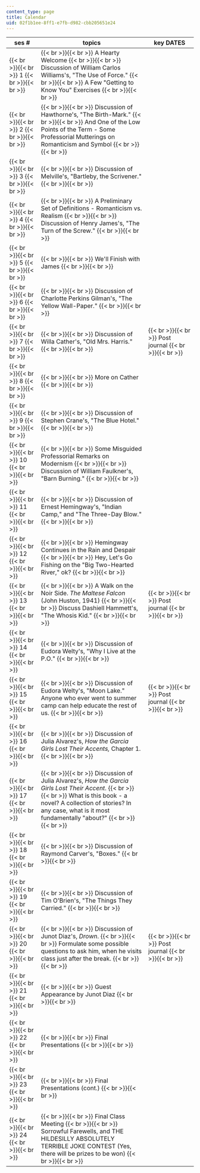 ```yaml
---
content_type: page
title: Calendar
uid: 02f1b1ee-8ff1-e7fb-d982-cbb205651e24
---
```


| ses # | topics | key DATES |
| --- | --- | --- |
|  {{< br >}}{{< br >}} 1 {{< br >}}{{< br >}}  |  {{< br >}}{{< br >}} A Hearty Welcome {{< br >}}{{< br >}} Discussion of William Carlos Williams's, "The Use of Force." {{< br >}}{{< br >}} A Few "Getting to Know You" Exercises {{< br >}}{{< br >}}  |  |
|  {{< br >}}{{< br >}} 2 {{< br >}}{{< br >}}  |  {{< br >}}{{< br >}} Discussion of Hawthorne's, "The Birth-Mark." {{< br >}}{{< br >}} And One of the Low Points of the Term - Some Professorial Mutterings on Romanticism and Symbol {{< br >}}{{< br >}}  |  |
|  {{< br >}}{{< br >}} 3 {{< br >}}{{< br >}}  |  {{< br >}}{{< br >}} Discussion of Melville's, "Bartleby, the Scrivener." {{< br >}}{{< br >}}  |  |
|  {{< br >}}{{< br >}} 4 {{< br >}}{{< br >}}  |  {{< br >}}{{< br >}} A Preliminary Set of Definitions - Romanticism vs. Realism {{< br >}}{{< br >}} Discussion of Henry James's, "The Turn of the Screw." {{< br >}}{{< br >}}  |  |
|  {{< br >}}{{< br >}} 5 {{< br >}}{{< br >}}  |  {{< br >}}{{< br >}} We'll Finish with James {{< br >}}{{< br >}}  |  |
|  {{< br >}}{{< br >}} 6 {{< br >}}{{< br >}}  |  {{< br >}}{{< br >}} Discussion of Charlotte Perkins Gilman's, "The Yellow Wall-Paper." {{< br >}}{{< br >}}  |  |
|  {{< br >}}{{< br >}} 7 {{< br >}}{{< br >}}  |  {{< br >}}{{< br >}} Discussion of Willa Cather's, "Old Mrs. Harris." {{< br >}}{{< br >}}  |  {{< br >}}{{< br >}} Post journal {{< br >}}{{< br >}}  |
|  {{< br >}}{{< br >}} 8 {{< br >}}{{< br >}}  |  {{< br >}}{{< br >}} More on Cather {{< br >}}{{< br >}}  |  |
|  {{< br >}}{{< br >}} 9 {{< br >}}{{< br >}}  |  {{< br >}}{{< br >}} Discussion of Stephen Crane's, "The Blue Hotel." {{< br >}}{{< br >}}  |  |
|  {{< br >}}{{< br >}} 10 {{< br >}}{{< br >}}  |  {{< br >}}{{< br >}} Some Misguided Professorial Remarks on Modernism {{< br >}}{{< br >}} Discussion of William Faulkner's, "Barn Burning." {{< br >}}{{< br >}}  |  |
|  {{< br >}}{{< br >}} 11 {{< br >}}{{< br >}}  |  {{< br >}}{{< br >}} Discussion of Ernest Hemingway's, "Indian Camp," and "The Three-Day Blow." {{< br >}}{{< br >}}  |  |
|  {{< br >}}{{< br >}} 12 {{< br >}}{{< br >}}  |  {{< br >}}{{< br >}} Hemingway Continues in the Rain and Despair {{< br >}}{{< br >}} Hey, Let's Go Fishing on the "Big Two-Hearted River," ok? {{< br >}}{{< br >}}  |  |
|  {{< br >}}{{< br >}} 13 {{< br >}}{{< br >}}  |  {{< br >}}{{< br >}} A Walk on the Noir Side. _The Maltese Falcon_ (John Huston, 1941) {{< br >}}{{< br >}} Discuss Dashiell Hammett's, "The Whosis Kid." {{< br >}}{{< br >}}  |  {{< br >}}{{< br >}} Post journal {{< br >}}{{< br >}}  |
|  {{< br >}}{{< br >}} 14 {{< br >}}{{< br >}}  |  {{< br >}}{{< br >}} Discussion of Eudora Welty's, "Why I Live at the P.O." {{< br >}}{{< br >}}  |  |
|  {{< br >}}{{< br >}} 15 {{< br >}}{{< br >}}  |  {{< br >}}{{< br >}} Discussion of Eudora Welty's, "Moon Lake." Anyone who ever went to summer camp can help educate the rest of us. {{< br >}}{{< br >}}  |  {{< br >}}{{< br >}} Post journal {{< br >}}{{< br >}}  |
|  {{< br >}}{{< br >}} 16 {{< br >}}{{< br >}}  |  {{< br >}}{{< br >}} Discussion of Julia Alvarez's, _How the Garcia Girls Lost Their Accents,_ Chapter 1. {{< br >}}{{< br >}}  |  |
|  {{< br >}}{{< br >}} 17 {{< br >}}{{< br >}}  |  {{< br >}}{{< br >}} Discussion of Julia Alvarez's, _How the Garcia Girls Lost Their Accent_. {{< br >}}{{< br >}} What is this book - a novel? A collection of stories? In any case, what is it most fundamentally "about?" {{< br >}}{{< br >}}  |  |
|  {{< br >}}{{< br >}} 18 {{< br >}}{{< br >}}  |  {{< br >}}{{< br >}} Discussion of Raymond Carver's, "Boxes." {{< br >}}{{< br >}}  |  |
|  {{< br >}}{{< br >}} 19 {{< br >}}{{< br >}}  |  {{< br >}}{{< br >}} Discussion of Tim O'Brien's, "The Things They Carried." {{< br >}}{{< br >}}  |  |
|  {{< br >}}{{< br >}} 20 {{< br >}}{{< br >}}  |  {{< br >}}{{< br >}} Discussion of Junot Diaz's, _Drown_. {{< br >}}{{< br >}} Formulate some possible questions to ask him, when he visits class just after the break. {{< br >}}{{< br >}}  |  {{< br >}}{{< br >}} Post journal {{< br >}}{{< br >}}  |
|  {{< br >}}{{< br >}} 21 {{< br >}}{{< br >}}  |  {{< br >}}{{< br >}} Guest Appearance by Junot Diaz {{< br >}}{{< br >}}  |  |
|  {{< br >}}{{< br >}} 22 {{< br >}}{{< br >}}  |  {{< br >}}{{< br >}} Final Presentations {{< br >}}{{< br >}}  |  |
|  {{< br >}}{{< br >}} 23 {{< br >}}{{< br >}}  |  {{< br >}}{{< br >}} Final Presentations (cont.) {{< br >}}{{< br >}}  |  |
|  {{< br >}}{{< br >}} 24 {{< br >}}{{< br >}}  |  {{< br >}}{{< br >}} Final Class Meeting {{< br >}}{{< br >}} Sorrowful Farewells, and THE HILDESILLY ABSOLUTELY TERRIBLE JOKE CONTEST (Yes, there will be prizes to be won) {{< br >}}{{< br >}}  |